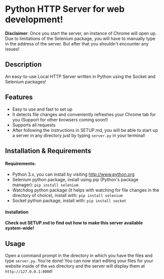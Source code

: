 # Python HTTP Server for web development!

**Disclaimer**:
Once you start the server, an instance of Chrome will open up. Due to limitations of the Selenium package, you will have to manually type in the address of the server. But after that you shouldn't encounter any issues!

## Description
An easy-to-use Local HTTP Server written in Python using the Socket and Selenium packages!

## Features
* Easy to use and fast to set up
* It detects file changes and conveniently refreshes your Chrome tab for you (Support for other browsers coming soon!)
* Supports all requests
* After following the instructions in SETUP.md, you will be able to start up a server in any directory just by typing `server.py` in your terminal!


## Installation & Requirements
#### Requirements:
* Python 3.x, you can install by visiting http://www.python.org
* Selenium python package, install using pip (Python's package manager): `pip install selenium`
* Watchdog python package (it helps with watching for file changes in the directory of choice), install with: `pip install selenium` 
* Socket python package, install with: `pip install socket`

#### Installation
**Check out SETUP.md to find out how to make this server available system-wide!**

## Usage
Open a command prompt in the directory in which you have the files and type `server.py`. You're done! You can now start editing your files for your website inside of the `web` directory and the server will display them at `http://127.0.0.1:8000`!